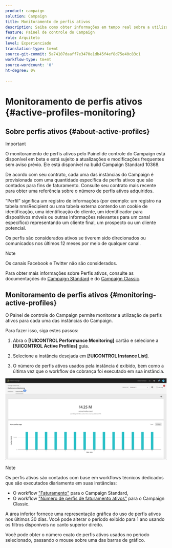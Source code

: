 ```yaml
---
product: campaign
solution: Campaign
title: Monitoramento de perfis ativos
description: Saiba como obter informações em tempo real sobre a utilização e evolução mais recente e histórica dos Perfis ativos para cada uma de suas instâncias do Campaign.
feature: Painel de controle do Campaign
role: Arquiteto
level: Experienciado
translation-type: tm+mt
source-git-commit: 5a74107daaff7e3470e1db45f4ef8d75e40c83c1
workflow-type: tm+mt
source-wordcount: '0'
ht-degree: 0%

---
```



# Monitoramento de perfis ativos {#active-profiles-monitoring}

## Sobre perfis ativos {#about-active-profiles}

>[!IMPORTANT]
>
>O monitoramento de perfis ativos pelo Painel de controle do Campaign está disponível em beta e está sujeito a atualizações e modificações frequentes sem aviso prévio. Ele está disponível na build Campaign Standard 10368.

De acordo com seu contrato, cada uma das instâncias do Campaign é provisionada com uma quantidade específica de perfis ativos que são contados para fins de faturamento. Consulte seu contrato mais recente para obter uma referência sobre o número de perfis ativos adquiridos.

“Perfil” significa um registro de informações (por exemplo: um registro na tabela nmsRecipient ou uma tabela externa contendo um cookie de identificação, uma identificação do cliente, um identificador para dispositivos móveis ou outras informações relevantes para um canal específico) representando um cliente final, um prospecto ou um cliente potencial.

Os perfis são considerados ativos se tiverem sido direcionados ou comunicados nos últimos 12 meses por meio de qualquer canal.

>[!NOTE]
>
>Os canais Facebook e Twitter não são considerados.

Para obter mais informações sobre Perfis ativos, consulte as documentações do [Campaign Standard](https://docs.adobe.com/content/help/pt-BR/campaign-standard/using/profiles-and-audiences/managing-profiles/active-profiles.html) e do [Campaign Classic](https://docs.adobe.com/content/help/pt-BR/campaign-classic/using/getting-started/profile-management/about-profiles.html#active-profiles).

## Monitoramento de perfis ativos {#monitoring-active-profiles}

O Painel de controle do Campaign permite monitorar a utilização de perfis ativos para cada uma das instâncias do Campaign.

Para fazer isso, siga estes passos:

1. Abra o **[!UICONTROL Performance Monitoring]** cartão e selecione a **[!UICONTROL Active Profiles]** guia.

1. Selecione a instância desejada em **[!UICONTROL Instance List]**.

1. O número de perfis ativos usados pela instância é exibido, bem como a última vez que o workflow de cobrança foi executado em sua instância.

![](assets/active-profiles-graph.png)

>[!NOTE]
>
>Os perfis ativos são contados com base em workflows técnicos dedicados que são executados diariamente em suas instâncias:
>
>* O workflow [&quot;Faturamento&quot;](https://docs.adobe.com/help/pt-BR/campaign-standard/using/administrating/application-settings/technical-workflows.html) para o Campaign Standard,
>* O workflow [&quot;Número de perfis de faturamento ativos&quot;](https://experienceleague.adobe.com/docs/campaign-classic/using/automating-with-workflows/advanced-management/about-technical-workflows.html) para o Campaign Classic.


A área inferior fornece uma representação gráfica do uso de perfis ativos nos últimos 30 dias. Você pode alterar o período exibido para 1 ano usando os filtros disponíveis no canto superior direito.

Você pode obter o número exato de perfis ativos usados no período selecionado, passando o mouse sobre uma das barras de gráfico.

